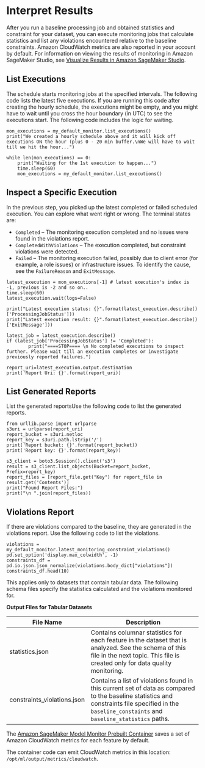 # Interpret Results<a name="model-monitor-interpreting-results"></a>

After you run a baseline processing job and obtained statistics and constraint for your dataset, you can execute monitoring jobs that calculate statistics and list any violations encountered relative to the baseline constraints\. Amazon CloudWatch metrics are also reported in your account by default\. For information on viewing the results of monitoring in Amazon SageMaker Studio, see [Visualize Results in Amazon SageMaker Studio](model-monitor-interpreting-visualize-results.md)\.

## List Executions<a name="w1316aac28c26c31b5"></a>

The schedule starts monitoring jobs at the specified intervals\. The following code lists the latest five executions\. If you are running this code after creating the hourly schedule, the executions might be empty, and you might have to wait until you cross the hour boundary \(in UTC\) to see the executions start\. The following code includes the logic for waiting\.

```
mon_executions = my_default_monitor.list_executions()
print("We created a hourly schedule above and it will kick off executions ON the hour (plus 0 - 20 min buffer.\nWe will have to wait till we hit the hour...")

while len(mon_executions) == 0:
    print("Waiting for the 1st execution to happen...")
    time.sleep(60)
    mon_executions = my_default_monitor.list_executions()
```

## Inspect a Specific Execution<a name="w1316aac28c26c31b7"></a>

 

In the previous step, you picked up the latest completed or failed scheduled execution\. You can explore what went right or wrong\. The terminal states are:
+ `Completed` – The monitoring execution completed and no issues were found in the violations report\.
+ `CompletedWithViolations` – The execution completed, but constraint violations were detected\.
+ `Failed` – The monitoring execution failed, possibly due to client error \(for example, a role issues\) or infrastructure issues\. To identify the cause, see the `FailureReason` and `ExitMessage`\.

```
latest_execution = mon_executions[-1] # latest execution's index is -1, previous is -2 and so on..
time.sleep(60)
latest_execution.wait(logs=False)

print("Latest execution status: {}".format(latest_execution.describe()['ProcessingJobStatus']))
print("Latest execution result: {}".format(latest_execution.describe()['ExitMessage']))

latest_job = latest_execution.describe()
if (latest_job['ProcessingJobStatus'] != 'Completed'):
        print("====STOP==== \n No completed executions to inspect further. Please wait till an execution completes or investigate previously reported failures.")
```

```
report_uri=latest_execution.output.destination
print('Report Uri: {}'.format(report_uri))
```

## List Generated Reports<a name="w1316aac28c26c31b9"></a>

List the generated reportsUse the following code to list the generated reports\. 

```
from urllib.parse import urlparse
s3uri = urlparse(report_uri)
report_bucket = s3uri.netloc
report_key = s3uri.path.lstrip('/')
print('Report bucket: {}'.format(report_bucket))
print('Report key: {}'.format(report_key))

s3_client = boto3.Session().client('s3')
result = s3_client.list_objects(Bucket=report_bucket, Prefix=report_key)
report_files = [report_file.get("Key") for report_file in result.get('Contents')]
print("Found Report Files:")
print("\n ".join(report_files))
```

## Violations Report<a name="w1316aac28c26c31c11"></a>

If there are violations compared to the baseline, they are generated in the violations report\. Use the following code to list the violations\.

```
violations = my_default_monitor.latest_monitoring_constraint_violations()
pd.set_option('display.max_colwidth', -1)
constraints_df = pd.io.json.json_normalize(violations.body_dict["violations"])
constraints_df.head(10)
```

This applies only to datasets that contain tabular data\. The following schema files specify the statistics calculated and the violations monitored for\.


**Output Files for Tabular Datasets**  

| File Name | Description | 
| --- | --- | 
| statistics\.json |  Contains columnar statistics for each feature in the dataset that is analyzed\. See the schema of this file in the next topic\.  This file is created only for data quality monitoring\.   | 
| constraints\_violations\.json |  Contains a list of violations found in this current set of data as compared to the baseline statistics and constraints file specified in the `baseline_constaints` and `baseline_statistics` paths\.  | 

The [Amazon SageMaker Model Monitor Prebuilt Container](model-monitor-pre-built-container.md) saves a set of Amazon CloudWatch metrics for each feature by default\. 

The container code can emit CloudWatch metrics in this location: `/opt/ml/output/metrics/cloudwatch`\. 